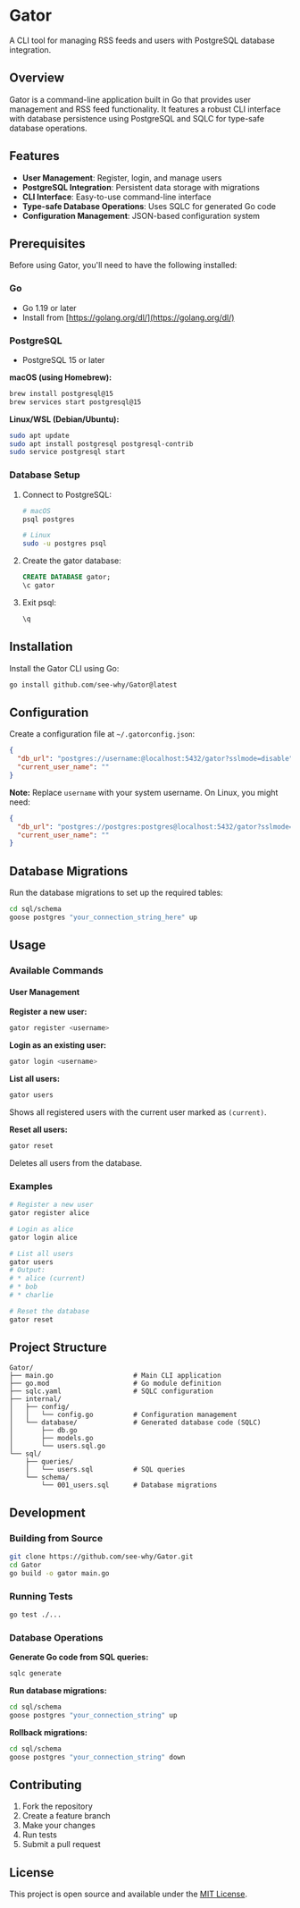 # Gator

A CLI tool for managing RSS feeds and users with PostgreSQL database integration.

## Overview

Gator is a command-line application built in Go that provides user management and RSS feed functionality. It features a robust CLI interface with database persistence using PostgreSQL and SQLC for type-safe database operations.

## Features

- **User Management**: Register, login, and manage users
- **PostgreSQL Integration**: Persistent data storage with migrations
- **CLI Interface**: Easy-to-use command-line interface
- **Type-safe Database Operations**: Uses SQLC for generated Go code
- **Configuration Management**: JSON-based configuration system

## Prerequisites

Before using Gator, you'll need to have the following installed:

### Go

- Go 1.19 or later
- Install from [https://golang.org/dl/](https://golang.org/dl/)

### PostgreSQL

- PostgreSQL 15 or later

**macOS (using Homebrew):**

```bash
brew install postgresql@15
brew services start postgresql@15
```

**Linux/WSL (Debian/Ubuntu):**

```bash
sudo apt update
sudo apt install postgresql postgresql-contrib
sudo service postgresql start
```

### Database Setup

1. Connect to PostgreSQL:

   ```bash
   # macOS
   psql postgres
   
   # Linux
   sudo -u postgres psql
   ```

2. Create the gator database:

   ```sql
   CREATE DATABASE gator;
   \c gator
   ```

3. Exit psql:

   ```sql
   \q
   ```

## Installation

Install the Gator CLI using Go:

```bash
go install github.com/see-why/Gator@latest
```

## Configuration

Create a configuration file at `~/.gatorconfig.json`:

```json
{
  "db_url": "postgres://username:@localhost:5432/gator?sslmode=disable",
  "current_user_name": ""
}
```

**Note:** Replace `username` with your system username. On Linux, you might need:

```json
{
  "db_url": "postgres://postgres:postgres@localhost:5432/gator?sslmode=disable",
  "current_user_name": ""
}
```

## Database Migrations

Run the database migrations to set up the required tables:

```bash
cd sql/schema
goose postgres "your_connection_string_here" up
```

## Usage

### Available Commands

#### User Management

**Register a new user:**

```bash
gator register <username>
```

**Login as an existing user:**

```bash
gator login <username>
```

**List all users:**

```bash
gator users
```

Shows all registered users with the current user marked as `(current)`.

**Reset all users:**

```bash
gator reset
```

Deletes all users from the database.

### Examples

```bash
# Register a new user
gator register alice

# Login as alice
gator login alice

# List all users
gator users
# Output:
# * alice (current)
# * bob
# * charlie

# Reset the database
gator reset
```

## Project Structure

```text
Gator/
├── main.go                    # Main CLI application
├── go.mod                     # Go module definition
├── sqlc.yaml                  # SQLC configuration
├── internal/
│   ├── config/
│   │   └── config.go          # Configuration management
│   └── database/              # Generated database code (SQLC)
│       ├── db.go
│       ├── models.go
│       └── users.sql.go
└── sql/
    ├── queries/
    │   └── users.sql          # SQL queries
    └── schema/
        └── 001_users.sql      # Database migrations
```

## Development

### Building from Source

```bash
git clone https://github.com/see-why/Gator.git
cd Gator
go build -o gator main.go
```

### Running Tests

```bash
go test ./...
```

### Database Operations

**Generate Go code from SQL queries:**

```bash
sqlc generate
```

**Run database migrations:**

```bash
cd sql/schema
goose postgres "your_connection_string" up
```

**Rollback migrations:**

```bash
cd sql/schema
goose postgres "your_connection_string" down
```

## Contributing

1. Fork the repository
2. Create a feature branch
3. Make your changes
4. Run tests
5. Submit a pull request

## License

This project is open source and available under the [MIT License](LICENSE).
